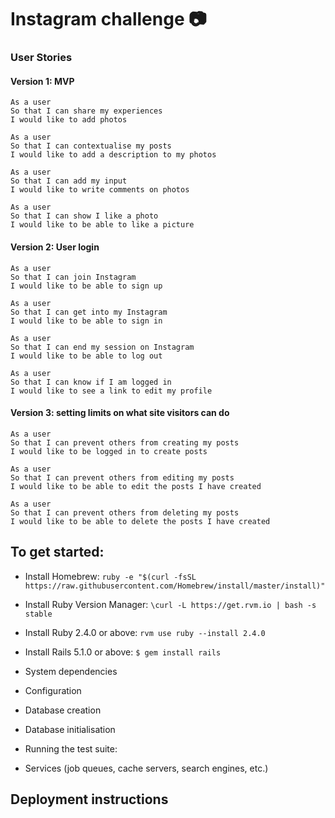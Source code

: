# Instagram challenge :camera:

### User Stories

#### Version 1: MVP
```
As a user
So that I can share my experiences
I would like to add photos

As a user
So that I can contextualise my posts
I would like to add a description to my photos

As a user
So that I can add my input
I would like to write comments on photos

As a user
So that I can show I like a photo
I would like to be able to like a picture
```

#### Version 2: User login
```
As a user
So that I can join Instagram
I would like to be able to sign up

As a user
So that I can get into my Instagram
I would like to be able to sign in

As a user
So that I can end my session on Instagram
I would like to be able to log out

As a user
So that I can know if I am logged in
I would like to see a link to edit my profile

```


#### Version 3: setting limits on what site visitors can do
```
As a user
So that I can prevent others from creating my posts
I would like to be logged in to create posts

As a user
So that I can prevent others from editing my posts
I would like to be able to edit the posts I have created

As a user
So that I can prevent others from deleting my posts
I would like to be able to delete the posts I have created

```

## To get started:

* Install Homebrew: ``ruby -e "$(curl -fsSL https://raw.githubusercontent.com/Homebrew/install/master/install)"``
* Install Ruby Version Manager: ``\curl -L https://get.rvm.io | bash -s stable``
* Install Ruby 2.4.0 or above: ``rvm use ruby --install 2.4.0``
* Install Rails 5.1.0 or above: ``$ gem install rails``

* System dependencies

* Configuration

* Database creation

* Database initialisation

* Running the test suite:

* Services (job queues, cache servers, search engines, etc.)

## Deployment instructions
